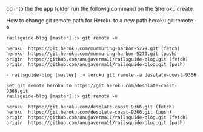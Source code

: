 cd into the the app folder
run the followig command on the
$heroku create


How to change git remote path for Heroku to a new path
heroku git:remote -a <newname>
```
railsguide-blog [master] :> git remote -v

heroku  https://git.heroku.com/murmuring-harbor-5279.git (fetch)
heroku  https://git.heroku.com/murmuring-harbor-5279.git (push)
origin  https://github.com/anujaverma11/railsguide-blog.git (fetch)
origin  https://github.com/anujaverma11/railsguide-blog.git (push)

- railsguide-blog [master] :> heroku git:remote -a desolate-coast-9366

set git remote heroku to https://git.heroku.com/desolate-coast-9366.git
railsguide-blog [master] :> git remote -v

heroku  https://git.heroku.com/desolate-coast-9366.git (fetch)
heroku  https://git.heroku.com/desolate-coast-9366.git (push)
origin  https://github.com/anujaverma11/railsguide-blog.git (fetch)
origin  https://github.com/anujaverma11/railsguide-blog.git (push)
```